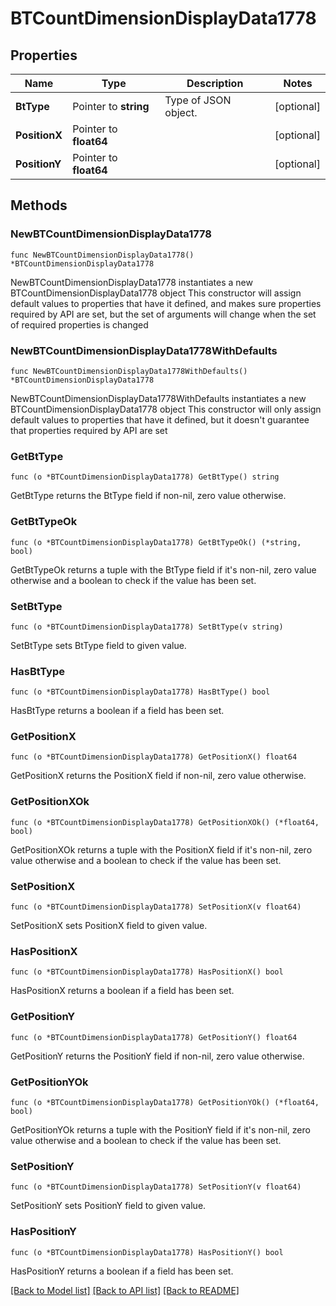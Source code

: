 # BTCountDimensionDisplayData1778

## Properties

Name | Type | Description | Notes
------------ | ------------- | ------------- | -------------
**BtType** | Pointer to **string** | Type of JSON object. | [optional] 
**PositionX** | Pointer to **float64** |  | [optional] 
**PositionY** | Pointer to **float64** |  | [optional] 

## Methods

### NewBTCountDimensionDisplayData1778

`func NewBTCountDimensionDisplayData1778() *BTCountDimensionDisplayData1778`

NewBTCountDimensionDisplayData1778 instantiates a new BTCountDimensionDisplayData1778 object
This constructor will assign default values to properties that have it defined,
and makes sure properties required by API are set, but the set of arguments
will change when the set of required properties is changed

### NewBTCountDimensionDisplayData1778WithDefaults

`func NewBTCountDimensionDisplayData1778WithDefaults() *BTCountDimensionDisplayData1778`

NewBTCountDimensionDisplayData1778WithDefaults instantiates a new BTCountDimensionDisplayData1778 object
This constructor will only assign default values to properties that have it defined,
but it doesn't guarantee that properties required by API are set

### GetBtType

`func (o *BTCountDimensionDisplayData1778) GetBtType() string`

GetBtType returns the BtType field if non-nil, zero value otherwise.

### GetBtTypeOk

`func (o *BTCountDimensionDisplayData1778) GetBtTypeOk() (*string, bool)`

GetBtTypeOk returns a tuple with the BtType field if it's non-nil, zero value otherwise
and a boolean to check if the value has been set.

### SetBtType

`func (o *BTCountDimensionDisplayData1778) SetBtType(v string)`

SetBtType sets BtType field to given value.

### HasBtType

`func (o *BTCountDimensionDisplayData1778) HasBtType() bool`

HasBtType returns a boolean if a field has been set.

### GetPositionX

`func (o *BTCountDimensionDisplayData1778) GetPositionX() float64`

GetPositionX returns the PositionX field if non-nil, zero value otherwise.

### GetPositionXOk

`func (o *BTCountDimensionDisplayData1778) GetPositionXOk() (*float64, bool)`

GetPositionXOk returns a tuple with the PositionX field if it's non-nil, zero value otherwise
and a boolean to check if the value has been set.

### SetPositionX

`func (o *BTCountDimensionDisplayData1778) SetPositionX(v float64)`

SetPositionX sets PositionX field to given value.

### HasPositionX

`func (o *BTCountDimensionDisplayData1778) HasPositionX() bool`

HasPositionX returns a boolean if a field has been set.

### GetPositionY

`func (o *BTCountDimensionDisplayData1778) GetPositionY() float64`

GetPositionY returns the PositionY field if non-nil, zero value otherwise.

### GetPositionYOk

`func (o *BTCountDimensionDisplayData1778) GetPositionYOk() (*float64, bool)`

GetPositionYOk returns a tuple with the PositionY field if it's non-nil, zero value otherwise
and a boolean to check if the value has been set.

### SetPositionY

`func (o *BTCountDimensionDisplayData1778) SetPositionY(v float64)`

SetPositionY sets PositionY field to given value.

### HasPositionY

`func (o *BTCountDimensionDisplayData1778) HasPositionY() bool`

HasPositionY returns a boolean if a field has been set.


[[Back to Model list]](../README.md#documentation-for-models) [[Back to API list]](../README.md#documentation-for-api-endpoints) [[Back to README]](../README.md)


